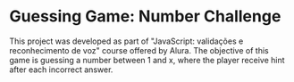 # Guessing Game: Number Challenge
This project was developed as part of "JavaScript: validações e reconhecimento de voz" course offered by Alura. The objective of this game is guessing a number between 1 and x, where the player receive hint after each incorrect answer.
